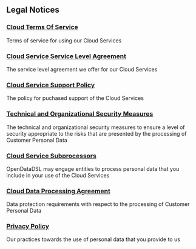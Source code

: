 ## Legal Notices

### [Cloud Terms Of Service](Cloud-Terms-Of-Service)

Terms of service for using our Cloud Services

### [Cloud Service Service Level Agreement](Cloud-Service-Service-Level-Agreement)

The service level agreement we offer for our Cloud Services

### [Cloud Service Support Policy](Cloud-Service-Support-Policy)

The policy for puchased support of the Cloud Services

### [Technical and Organizational Security Measures](Technical-and-Organizational-Security-Measures)

The technical and organizational security measures to ensure a level of security appropriate to the risks that are presented by the processing of Customer Personal Data

### [Cloud Service Subprocessors](Cloud-Service-Subprocessors)

OpenDataDSL may engage entities to process personal data that you include in your use of the Cloud Services

### [Cloud Data Processing Agreement](Cloud-Data-Processing-Agreement)

Data protection requirements with respect to the processing of Customer Personal Data

### [Privacy Policy](Privacy-Policy)

Our practices towards the use of personal data that you provide to us

